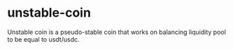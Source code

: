 # unstable-coin
Unstable coin is a pseudo-stable coin that works on balancing liquidity pool to be equal to usdt/usdc.
